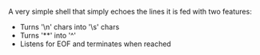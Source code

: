 A very simple shell that simply echoes the lines it is fed with two features:
* Turns '\\n' chars into '\\s' chars
* Turns '\*\*' into '^'
* Listens for EOF and terminates when reached
